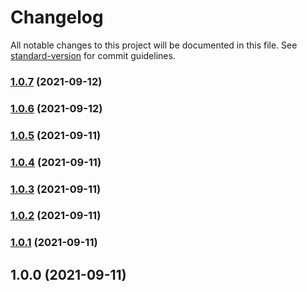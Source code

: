 # Changelog

All notable changes to this project will be documented in this file. See [standard-version](https://github.com/conventional-changelog/standard-version) for commit guidelines.

### [1.0.7](https://github.com/fashionstudio/react-native-web-app/compare/v1.0.6...v1.0.7) (2021-09-12)

### [1.0.6](https://github.com/fashionstudio/react-native-web-app/compare/v1.0.5...v1.0.6) (2021-09-12)

### [1.0.5](https://github.com/fashionstudio/react-native-web-app/compare/v1.0.4...v1.0.5) (2021-09-11)

### [1.0.4](https://github.com/fashionstudio/react-native-web-app/compare/v1.0.3...v1.0.4) (2021-09-11)

### [1.0.3](https://github.com/fashionstudio/react-native-web-app/compare/v1.0.2...v1.0.3) (2021-09-11)

### [1.0.2](https://github.com/fashionstudio/react-native-web-app/compare/v1.0.1...v1.0.2) (2021-09-11)

### [1.0.1](https://github.com/fashionstudio/react-native-web-app/compare/v1.0.0...v1.0.1) (2021-09-11)

## 1.0.0 (2021-09-11)
